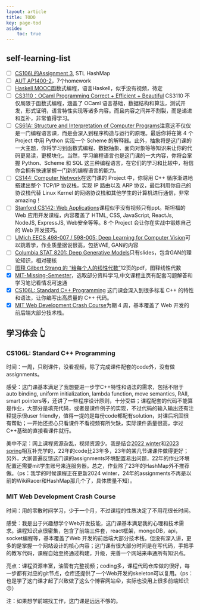 ```yaml
---
layout: article
title: TODO
key: page-tod
aside:
    toc: true
---
```


## self-learning-list

- [ ] [CS106L的Assignment 3](https://web.stanford.edu/class/archive/cs/cs106l/cs106l.1236/index.html), STL HashMap
- [ ] [AUT AP1400-2](https://csdiy.wiki/%E7%BC%96%E7%A8%8B%E5%85%A5%E9%97%A8/AUT1400/)，7个homework
- [ ] [Haskell MOOC](https://csdiy.wiki/%E7%BC%96%E7%A8%8B%E5%85%A5%E9%97%A8/Haskell-MOOC/)函数式编程，语言Haskell，似乎没有视频，待定
- [ ] [CS3110：OCaml Programming Correct + Efficient + Beautiful](https://csdiy.wiki/%E7%BC%96%E7%A8%8B%E5%85%A5%E9%97%A8/CS3110/) CS3110 不仅局限于函数式编程，涵盖了 OCaml 语言基础，数据结构和算法，测试开发，形式证明，语言特性实现等诸多内容。而且内容之间并不割裂，而是递进和互补，非常值得学习。
- [ ] [CS61A: Structure and Interpretation of Computer Programs](https://csdiy.wiki/%E7%BC%96%E7%A8%8B%E5%85%A5%E9%97%A8/CS61A/)注意这不仅仅是一门编程语言课，而是会深入到程序构造与运行的原理。最后你将在第 4 个 Project 中用 Python 实现一个 Scheme 的解释器。此外，抽象将是这门课的一大主题，你将学习到函数式编程、数据抽象、面向对象等等知识来让你的代码更易读，更模块化。当然，学习编程语言也是这门课的一大内容，你将会掌握 Python、Scheme 和 SQL 这三种编程语言，在它们的学习和比较中，相信你会拥有快速掌握一门新的编程语言的能力。
- [ ] [CS144: Computer Network](https://csdiy.wiki/%E8%AE%A1%E7%AE%97%E6%9C%BA%E7%BD%91%E7%BB%9C/CS144/)在这门课的 Project 中，你将用 C++ 循序渐进地搭建出整个 TCP/IP 协议栈，实现 IP 路由以及 ARP 协议，最后利用你自己的协议栈代替 Linux Kernel 的网络协议栈和其他学生的计算机进行通信，非常 amazing！
- [ ] [Stanford CS142: Web Applications](https://csdiy.wiki/Web%E5%BC%80%E5%8F%91/CS142/)课程似乎没有视频只有ppt。斯坦福的 Web 应用开发课程，内容覆盖了 HTML, CSS, JavaScript, ReactJs, NodeJS, ExpressJS, Web安全等等。8 个 Project 会让你在实战中锻炼自己的 Web 开发技巧。
- [ ] [UMich EECS 498-007 / 598-005: Deep Learning for Computer Vision](https://csdiy.wiki/%E6%B7%B1%E5%BA%A6%E5%AD%A6%E4%B9%A0/EECS498-007/)可以跳着学，作业质量据说很高，包括VAE, GAN的内容
- [ ] [Columbia STAT 8201: Deep Generative Models](https://csdiy.wiki/%E6%9C%BA%E5%99%A8%E5%AD%A6%E4%B9%A0%E8%BF%9B%E9%98%B6/STAT8201/)只有slides，包含GAN的理论知识，相对硬核
- [ ] [图释 Gilbert Strang 的 “给每个人的线性代数”](https://github.com/kenjihiranabe/The-Art-of-Linear-Algebra)12页的pdf，图释线性代数
- [x] [MIT-Missing-Semester](https://csdiy.wiki/%E7%BC%96%E7%A8%8B%E5%85%A5%E9%97%A8/MIT-Missing-Semester/)，选取部分资料学习,中文课程主页有配套习题解答和学习笔记看情况可速通
- [x] [CS106L: Standard C++ Programming](https://csdiy.wiki/%E7%BC%96%E7%A8%8B%E5%85%A5%E9%97%A8/CS106L/) 这门课会深入到很多标准 C++ 的特性和语法，让你编写出高质量的 C++ 代码。
- [x] [MIT Web Development Crash Course](https://csdiy.wiki/Web%E5%BC%80%E5%8F%91/mitweb/)为期 4 周，基本覆盖了 Web 开发的前后端大部分技术栈。

## 学习体会 👆
### CS106L: Standard C++ Programming
时间：一周，只刷课件，没看视频，除了完成课件配套的code外，没有做assignments。  

感受：这门课基本满足了我想要进一步学C++特性和语法的需求，包括不限于auto binding, uniform initialization, lambda function, move semantics, RAII, smart pointers等，还讲了一些程序设计原则，十分受益；课程配套的代码不能算是作业，大部分是填充代码，或者是课件例子的实现，不过代码的输入输出还有注释提示很user friendly，值得一提的是每份code都配有solution，对课后巩固很有帮助；一开始还担心只看课件不看视频有所欠缺，实际课件质量很高，学过C++基础的直接看课件就行。  

美中不足：网上课程资源杂乱，视频资源少。我是结合[2022 winter](https://web.stanford.edu/class/archive/cs/cs106l/cs106l.1224/index.html)和[2023 spring](https://web.stanford.edu/class/archive/cs/cs106l/cs106l.1236/index.html)相互补充学的，22年的code比23年多，23年的某几节课课件做得更好；另外，大家普遍反馈这门课的assignments环境配置易出问题，22年的作业环境配置还需要mit学生账号来连服务器。总之，作业除了23年的HashMap外不推荐做。（ps：我学的时候课程正在更新2024 winter，24年的assignments不再是以前的WikiRacer和HashMap那几个了，具体质量不知）。

### MIT Web Development Crash Course
时间：用的零散时间学习，少于一个月，不过课程的性质决定了不用花很长时间。

感受：我是出于兴趣想学个Web开发技能，这门课基本满足我的心理和技术需求。课程知识点很密集，包含了前端三件套，react框架，mongoDB，api，socket编程等，基本覆盖了Web 开发的前后端大部分技术栈，但没有深入讲，更多的是掌握一个网站设计的核心内容；这门课有很大部分时间是在写代码，手把手的教写代码，课程自始至终通过构建，升级，完善一个网站来串通所有知识点。  

亮点：课程资源丰富，油管有完整视频；coding多，课程代码仓库做的很好，每一步都有对应的git节点，仓库还提供了一个Web开发的skeleton可以复用。（ps：也是学了这门课才起了兴致做了这么个博客网站😛，实际也没用上很多前端知识😥）  

注：如果想学前端找工作，这门课是远远不够的。